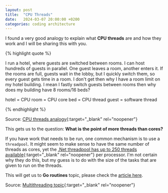 ```yaml
---
layout: post
title:  "CPU Threads"
date:   2024-03-07 20:00:00 +0200
categories: coding architecture
---
```


I found a very good analogy to explain what **CPU threads** are and how they work and I will be sharing this with you.



{% highlight quote %}

I run a hotel, where guests are switched between rooms.
I can host hundreds of guests in parallel. 
One guest leaves a room, another enters it.
If the rooms are full, guests wait in the lobby, but I quickly switch them, so every guest gets time in a room.
I don't get then why I have a room limit on my hotel building.
I mean I fastly switch guests between rooms then why does my building have 8 rooms/16 beds?

hotel = CPU
room = CPU core
bed = CPU thread
guest = software thread

{% endhighlight %}

Source: [CPU threads analogy][cpu-threads-analogy]{:target="_blank" rel="noopener"}

[cpu-threads-analogy]: https://stackoverflow.com/a/50039686 

This gets us to the question: **What is the point of more threads than cores?**

If you have work that needs to be run, one common mechanism is to use a `threadpool`.
It might seem to make sense to have the same number of threads as cores, yet the [.Net threadpool has up to 250 threads available][dotnet]{:target="_blank" rel="noopener"} per processor.
I'm not certain why they do this, but my guess is to do with the size of the tasks that are given to run on the threads.

This will get us to **Go routines** topic, please check the [article here][blog-link].

Source: [Multithreading topic][multithreading]{:target="_blank" rel="noopener"} 

[multithreading]: https://stackoverflow.com/a/50039686
[dotnet]: http://msdn.microsoft.com/en-us/library/system.threading.threadpool.aspx
[blog-link]: http://mbobby22.github.io